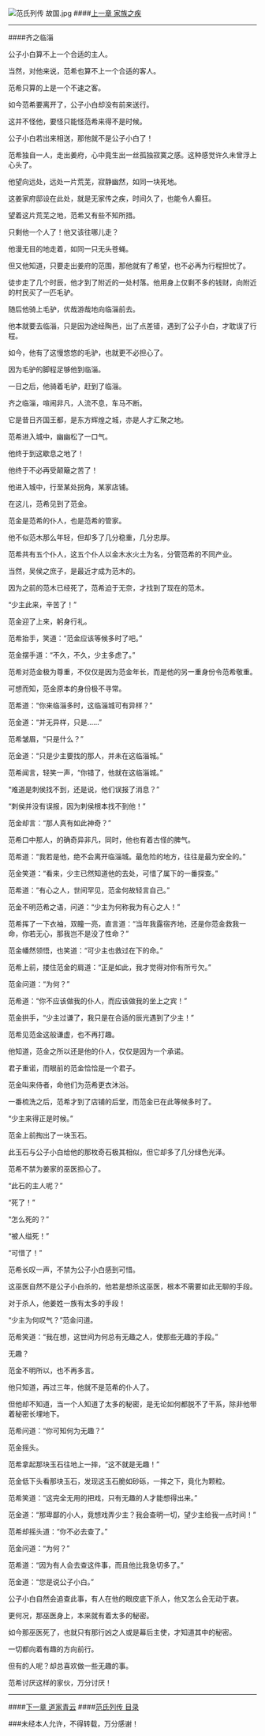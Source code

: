 ![范氏列传 故国.jpg](http://upload-images.jianshu.io/upload_images/5325164-76071d958dee9602.jpg?imageMogr2/auto-orient/strip%7CimageView2/2/w/1240)
####[上一章 家族之疾](http://www.jianshu.com/p/002c09dc3310)
***
####齐之临淄

公子小白算不上一个合适的主人。

当然，对他来说，范希也算不上一个合适的客人。

范希只算的上是一个不速之客。

如今范希要离开了，公子小白却没有前来送行。

这并不怪他，要怪只能怪范希来得不是时候。

公子小白若出来相送，那他就不是公子小白了！

范希独自一人，走出姜府，心中竟生出一丝孤独寂寞之感。这种感觉许久未曾浮上心头了。

他望向远处，远处一片荒芜，寂静幽然，如同一块死地。

这姜家府邸设在此处，就是无家传之疾，时间久了，也能令人癫狂。

望着这片荒芜之地，范希又有些不知所措。

只剩他一个人了！他又该往哪儿走？

他漫无目的地走着，如同一只无头苍蝇。

但又他知道，只要走出姜府的范围，那他就有了希望，也不必再为行程担忧了。

徒步走了几个时辰，他才到了附近的一处村落。他用身上仅剩不多的钱财，向附近的村民买了一匹毛驴。

随后他骑上毛驴，优哉游哉地向临淄前去。

他本就要去临淄，只是因为途经陶邑，出了点差错，遇到了公子小白，才耽误了行程。

如今，他有了这慢悠悠的毛驴，也就更不必担心了。

因为毛驴的脚程足够他到临淄。

一日之后，他骑着毛驴，赶到了临淄。

齐之临淄，喧闹非凡，人流不息，车马不断。

它是昔日齐国王都，是东方辉煌之城，亦是人才汇聚之地。

范希进入城中，幽幽松了一口气。

他终于到这歇息之地了！

他终于不必再受颠簸之苦了！

他进入城中，行至某处拐角，某家店铺。

在这儿，范希见到了范金。

范金是范希的仆人，也是范希的管家。

他不似范木那么年轻，但却多了几分稳重，几分忠厚。

范希共有五个仆人，这五个仆人以金木水火土为名，分管范希的不同产业。

当然，吴侯之庶子，是最近才成为范木的。

因为之前的范木已经死了，范希迫于无奈，才找到了现在的范木。

“少主此来，辛苦了！”

范金迎了上来，躬身行礼。

范希抬手，笑道：“范金应该等候多时了吧。”

范金摆手道：“不久，不久，少主多虑了。”

范希对范金极为尊重，不仅仅是因为范金年长，而是他的另一重身份令范希敬重。

可想而知，范金原本的身份极不寻常。

范希道：“你来临淄多时，这临淄城可有异样？”

范金道：“并无异样，只是……”

范希皱眉，“只是什么？”

范金道：“只是少主要找的那人，并未在这临淄城。”

范希闻言，轻笑一声，“你错了，他就在这临淄城。”

“难道是刺侯找不到，还是说，他们误报了消息？”

“刺侯并没有误报，因为刺侯根本找不到他！”

范金却言：“那人真有如此神奇？”

范希口中那人，的确奇异非凡，同时，他也有着古怪的脾气。

范希道：“我若是他，绝不会离开临淄城。最危险的地方，往往是最为安全的。”

范金笑道：“看来，少主已然知道他的去处，可惜了属下的一番探查。”

范希道：“有心之人，世间罕见，范金何故轻言自己。”

范金不明范希之语，问道：“少主为何称我为有心之人！”

范希挥了一下衣袖，双瞳一亮，直言道：“当年我露宿齐地，还是你范金救我一命，你若无心，那我岂不是没了性命？”

范金幡然领悟，也笑道：“可少主也救过在下的命。”

范希上前，搂住范金的肩道：“正是如此，我才觉得对你有所亏欠。”

范金问道：“为何？”

范希道：“你不应该做我的仆人，而应该做我的坐上之宾！”

范金拱手，“少主过谦了，我只是在合适的辰光遇到了少主！”

范希见范金这般谦虚，也不再打趣。

他知道，范金之所以还是他的仆人，仅仅是因为一个承诺。

君子重诺，而眼前的范金恰恰是一个君子。

范金叫来侍者，命他们为范希更衣沐浴。

一番梳洗之后，范希才到了店铺的后堂，而范金已在此等候多时了。

“少主来得正是时候。”

范金上前掏出了一块玉石。

此玉石与公子小白给他的那枚奇石极其相似，但它却多了几分绿色光泽。

范希不禁为姜家的巫医担心了。

“此石的主人呢？”

“死了！”

“怎么死的？”

“被人缢死！”

“可惜了！”

范希长叹一声，不禁为公子小白感到可惜。

这巫医自然不是公子小白杀的，他若是想杀这巫医，根本不需要如此无聊的手段。

对于杀人，他姜姓一族有太多的手段！

“少主为何叹气？”范金问道。

范希笑道：“我在想，这世间为何总有无趣之人，使那些无趣的手段。”

无趣？

范金不明所以，也不再多言。

他只知道，再过三年，他就不是范希的仆人了。

但他却不知道，当一个人知道了太多的秘密，是无论如何都脱不了干系，除非他带着秘密长埋地下。

范希问道：“你可知何为无趣？”

范金摇头。

范希拿起那块玉石往地上一摔，“这不就是无趣！”

范金低下头看那块玉石，发现这玉石脆如砂砾，一摔之下，竟化为颗粒。

范希笑道：“这完全无用的把戏，只有无趣的人才能想得出来。”

范金道：“那卑鄙的小人，竟想戏弄少主？我会查明一切，望少主给我一点时间！”

范希却摇头道：“你不必去查了。”

范金问道：“为何？”

范希道：“因为有人会去查这件事，而且他比我急切多了。”

范金道：“您是说公子小白。”

公子小白自然会追查此事，有人在他的眼皮底下杀人，他又怎么会无动于衷。

更何况，那巫医身上，本来就有着太多的秘密。

如今那巫医死了，也就只有那行凶之人或是幕后主使，才知道其中的秘密。

一切都向着有趣的方向前行。

但有的人呢？却总喜欢做一些无趣的事。

范希讨厌这样的家伙，万分讨厌！

***

####[下一章 道家青云](http://www.jianshu.com/p/b1917c36bff8)
####[范氏列传 目录](http://www.jianshu.com/p/201ae7825e2c)

###未经本人允许，不得转载，万分感谢！